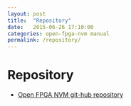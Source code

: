 ```yaml
---
layout: post
title:  "Repository"
date:   2015-06-26 17:10:00
categories: open-fpga-nvm manual
permalink: /repository/
---
```


# Repository
* [Open FPGA NVM git-hub repository](open-fpga-nvm-src)